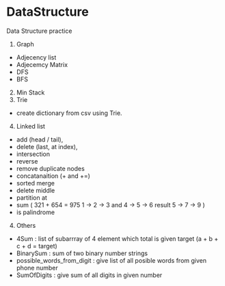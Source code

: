 # DataStructure
Data Structure practice

1. Graph
  - Adjecency list  
  - Adjecemcy Matrix
  - DFS
  - BFS
  
2. Min Stack
3. Trie
  - create dictionary from csv using Trie.
  4. Linked list
  - add (head / tail), 
  - delete (last, at index), 
  - intersection
  - reverse
  - remove duplicate nodes
  - concatanaition (+ and +=)
  - sorted merge
  - delete middle
  - partition at 
  - sum ( 321 + 654 = 975 1 -> 2 -> 3 and 4 -> 5 -> 6 result 5 -> 7 -> 9 )
  - is palindrome
  4. Others
  - 4Sum : list of subarrray of 4 element which total is given target (a + b + c + d = target)
  - BinarySum : sum of two binary number strings
  - possible_words_from_digit : give list of all posible words from given phone number
  - SumOfDigits : give sum of all digits in given number
